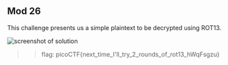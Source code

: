## **Mod 26**  
This challenge presents us a simple plaintext to be decrypted using ROT13.

![screenshot of solution](https://lh3.googleusercontent.com/ze4-XrUJKD3f7uUD47gQs3pdatopY_tiWb6ZAIYENbgdL0-Om5v09qR-OiR4_QJyWDM=w2400)

>> flag: picoCTF{next_time_I'll_try_2_rounds_of_rot13_hWqFsgzu}


